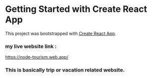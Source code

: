 # Getting Started with Create React App

This project was bootstrapped with [Create React App](https://github.com/facebook/create-react-app).

### my live website link : 
 https://node-tourism.web.app/
 ### This is  basically  trip or vacation related website.
